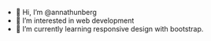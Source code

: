 - 👋 Hi, I’m @annathunberg
- 👀 I’m interested in web development
- 🌱 I’m currently learning responsive design with bootstrap.

<!---
annathunberg/annathunberg is a ✨ special ✨ repository because its `README.md` (this file) appears on your GitHub profile.
You can click the Preview link to take a look at your changes.
--->
